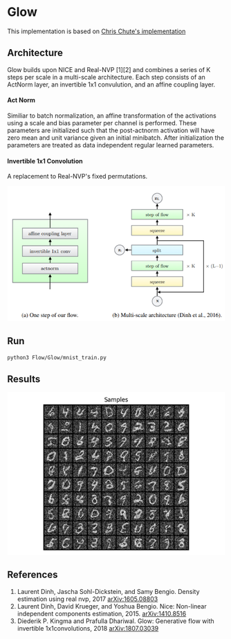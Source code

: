 # Glow
This implementation is based on [Chris Chute's implementation](https://github.com/chrischute/glow) 

## Architecture
Glow builds upon NICE and Real-NVP [1][2] and combines a series of K steps per scale in a multi-scale architecture.
Each step consists of an ActNorm layer, an invertible 1x1 convulution, and an affine coupling layer.
#### Act Norm
Similiar to batch normalization, an affine transformation of the activations using a scale and bias parameter per channel is performed. These parameters are initialized such that the post-actnorm activation will have zero mean and unit variance given an initial minibatch. After initialization the parameters are treated as data independent regular learned parameters.  

#### Invertible 1x1 Convolution
A replacement to Real-NVP's fixed permutations.

![Multiscale architecture](../../images/glow1.png)

## Run 
```
python3 Flow/Glow/mnist_train.py
```

## Results
![mnist binary](../../results/mnist_glow_samples.png)

## References
1) Laurent Dinh, Jascha Sohl-Dickstein, and Samy Bengio. Density estimation using real nvp, 2017 [arXiv:1605.08803](https://arxiv.org/abs/1605.08803)    
2) Laurent Dinh, David Krueger, and Yoshua Bengio. Nice: Non-linear independent components estimation, 2015. [arXiv:1410.8516](https://arxiv.org/abs/1410.8516)  
3) Diederik P. Kingma and Prafulla Dhariwal. Glow: Generative flow with invertible 1x1convolutions, 2018 [arXiv:1807.03039](https://arxiv.org/abs/1807.03039)  
